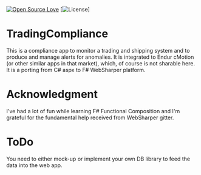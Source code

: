 [![Open Source Love](https://badges.frapsoft.com/os/v1/open-source.svg?v=103)](https://github.com/ellerbrock/open-source-badges/)
[![License](https://img.shields.io/badge/License-Apache%202.0-blue.svg)]

# TradingCompliance
This is a compliance app to monitor a trading and shipping system and to produce and manage alerts for anomalies.
It is integrated to Endur cMotion (or other similar apps in that market), which, of course is not sharable here.
It is a porting from C# aspx to F# WebSharper platform.


# Acknowledgment
I've had a lot of fun while learning F# Functional Composition and I'm grateful for the fundamental help received from WebSharper gitter.

# ToDo
You need to either mock-up or implement your own DB library to feed the data into the web app.

